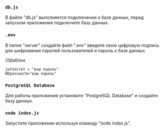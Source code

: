 
### `db.js`
В файле "db.js"  выполняется подключение к базе данных, перед запуском приложения подключите базу данных.

### `.env`

 В папке "server" создайте файл ".env" введите свою цифровую подпись для шифрования паролей пользователей и пароль к базе данных.

 //Шаблон

```
jwtSecret = "ваш пароль"
BDpassword="ваш пароль"
```

### `PostgreSQL Database`
Для работы приложения установите "PostgreSQL Database" и создайте базу данных.

### `node index.js`

Запустите приложение используя команду "node index.js".
